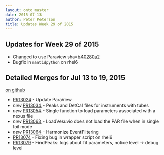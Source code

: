 ```yaml
---
layout: onto_master
date: 2015-07-13
author: Peter Peterson
title: Updates Week 29 of 2015
---
```

Updates for Week 29 of 2015
---------------------------
* Changed to use Paraview sha=[b40280a2](https://github.com/Kitware/ParaView/tree/b40280a2f274aa27aac707abf9097317f731dcc1)
* Bugfix in `mantidpython` on rhel6

Detailed Merges for Jul 13 to 19, 2015
--------------------------------------
[on github](https://github.com/mantidproject/mantid/pulls?q=is%3Apr+merged%3A2015-07-14..2015-07-19)

* [PR13024](https://github.com/mantidproject/mantid/pull/13024) - Update ParaView
* *new* [PR13034](https://github.com/mantidproject/mantid/pull/13034) - Peaks and DetCal files for instruments with tubes
* *new* [PR13054](https://github.com/mantidproject/mantid/pull/13054) - Single function to load parameters associated with a nexus file
* *new* [PR13063](https://github.com/mantidproject/mantid/pull/13063) - LoadVesuvio does not load the PAR file when in single foil mode
* *new* [PR13064](https://github.com/mantidproject/mantid/pull/13064) - Harmonize EventFiltering
* [PR13074](https://github.com/mantidproject/mantid/pull/13074) - Fixing bug in wrapper script on rhel6
* [PR13079](https://github.com/mantidproject/mantid/pull/13079) - FindPeaks: logs about fit parameters, notice level  -> debug level
